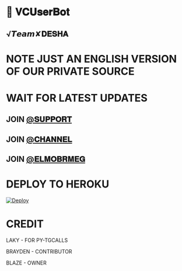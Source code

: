 # 📀 𝐕𝐂𝐔𝐬𝐞𝐫𝐁𝐨𝐭

## √𝙏𝙚𝙖𝙢✘𝐃𝐄𝐒𝐇𝐀

# NOTE JUST AN ENGLISH VERSION OF OUR PRIVATE SOURCE 

# WAIT FOR LATEST UPDATES

## JOIN [@𝐒𝐔𝐏𝐏𝐎𝐑𝐓](HTTPS://T.ME/music_Desha) 

## JOIN [@𝐂𝐇𝐀𝐍𝐍𝐄𝐋](HTTPS://T.ME/music_Desha1) 

## JOIN [@𝐄𝐋𝐌𝐎𝐁𝐑𝐌𝐄𝐆](HTTPS://T.ME/DeshaXBlacck)

# DEPLOY TO HEROKU 


[![Deploy](https://www.herokucdn.com/deploy/button.svg)](https://heroku.com/deploy?template=https://github.com/TeamOctave/VCUserBot)

# CREDIT

LAKY - FOR PY-TGCALLS

BRAYDEN - CONTRIBUTOR

BLAZE - OWNER
